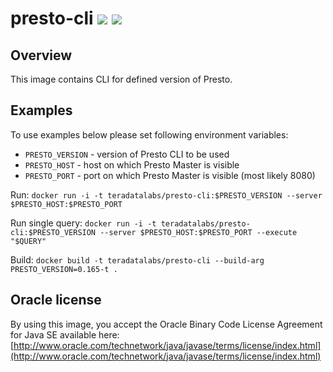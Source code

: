 # presto-cli [![][layers-badge]][layers-link] [![][version-badge]][dockerhub-link]

[layers-badge]: https://images.microbadger.com/badges/image/teradatalabs/presto-cli.svg
[layers-link]: https://microbadger.com/images/teradatalabs/presto-cli
[version-badge]: https://images.microbadger.com/badges/version/teradatalabs/presto-cli.svg
[dockerhub-link]: https://hub.docker.com/r/teradatalabs/presto-cli

## Overview

This image contains CLI for defined version of Presto.

## Examples

To use examples below please set following environment variables:
 * `PRESTO_VERSION` - version of Presto CLI to be used
 * `PRESTO_HOST` - host on which Presto Master is visible
 * `PRESTO_PORT` - port on which Presto Master is visible (most likely 8080)

Run:
`docker run -i -t teradatalabs/presto-cli:$PRESTO_VERSION --server $PRESTO_HOST:$PRESTO_PORT`

Run single query:
`docker run -i -t teradatalabs/presto-cli:$PRESTO_VERSION --server $PRESTO_HOST:$PRESTO_PORT --execute "$QUERY"`

Build:
`docker build -t teradatalabs/presto-cli --build-arg PRESTO_VERSION=0.165-t .`

## Oracle license

By using this image, you accept the Oracle Binary Code License Agreement for Java SE available here:
[http://www.oracle.com/technetwork/java/javase/terms/license/index.html](http://www.oracle.com/technetwork/java/javase/terms/license/index.html)


